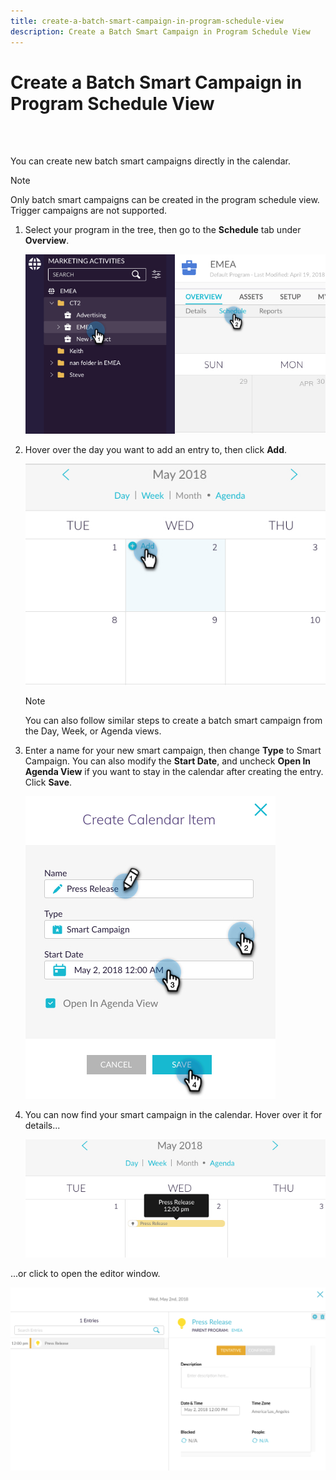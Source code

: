 ```yaml
---
title: create-a-batch-smart-campaign-in-program-schedule-view
description: Create a Batch Smart Campaign in Program Schedule View
---
```


# Create a Batch Smart Campaign in Program Schedule View

<br>&nbsp;

You can create new batch smart campaigns directly in the calendar.

>[!NOTE]
>
>Only batch smart campaigns can be created in the program
schedule view. Trigger campaigns are not supported.

1. Select your program in the tree, then go to the **Schedule** tab under **Overview**.

   ![Image One](/help/sky/assets/program-schedule-view/create-a-batch-smart-campaign-in-program-schedule-view/create-a-batch-smart-campaign-in-program-schedule-view-1.png)

1. Hover over the day you want to add an entry to, then click **Add**.

   ![Image Two](/help/sky/assets/program-schedule-view/create-a-batch-smart-campaign-in-program-schedule-view/create-a-batch-smart-campaign-in-program-schedule-view-2.png)

   >[!NOTE]
   >
   >You can also follow similar steps to create a batch smart campaign from the Day, Week, or Agenda views.

1. Enter a name for your new smart campaign, then change **Type** to Smart Campaign. You can also modify the **Start Date**, and uncheck **Open In Agenda View** if you want to stay in the calendar after creating the entry. Click **Save**.

   ![Image Three](/help/sky/assets/program-schedule-view/create-a-batch-smart-campaign-in-program-schedule-view/create-a-batch-smart-campaign-in-program-schedule-view-3.png)

1. You can now find your smart campaign in the calendar. Hover over it for details...

   ![Image Four](/help/sky/assets/program-schedule-view/create-a-batch-smart-campaign-in-program-schedule-view/create-a-batch-smart-campaign-in-program-schedule-view-4.png)

...or click to open the editor window.

   ![Image Five](/help/sky/assets/program-schedule-view/create-a-batch-smart-campaign-in-program-schedule-view/create-a-batch-smart-campaign-in-program-schedule-view-5.png)
